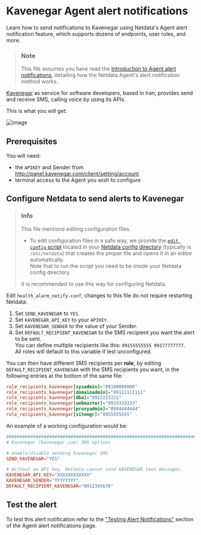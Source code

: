 # Kavenegar Agent alert notifications

Learn how to send notifications to Kavenegar using Netdata's Agent alert notification feature, which supports dozens of endpoints, user roles, and more.

> ### Note
>
> This file assumes you have read the [Introduction to Agent alert notifications](https://github.com/netdata/netdata/blob/master/health/notifications/README.md), detailing how the Netdata Agent's alert notification method works.

[Kavenegar](https://kavenegar.com/) as service for software developers, based in Iran, provides send and receive SMS, calling voice by using its APIs.

This is what you will get:

![image](https://cloud.githubusercontent.com/assets/17090999/20034652/620b6100-a39b-11e6-96af-4f83b8e830e2.png)

## Prerequisites

You will need:

- the `APIKEY` and Sender from <http://panel.kavenegar.com/client/setting/account>
- terminal access to the Agent you wish to configure

## Configure Netdata to send alerts to Kavenegar

> ### Info
>
> This file mentions editing configuration files.  
>
> - To edit configuration files in a safe way, we provide the [`edit config` script](https://github.com/netdata/netdata/blob/master/docs/configure/nodes.md#use-edit-config-to-edit-configuration-files) located in your [Netdata config directory](https://github.com/netdata/netdata/blob/master/docs/configure/nodes.md#the-netdata-config-directory) (typically is `/etc/netdata`) that creates the proper file and opens it in an editor automatically.  
> Note that to run the script you need to be inside your Netdata config directory.
>
> It is recommended to use this way for configuring Netdata.

Edit `health_alarm_notify.conf`, changes to this file do not require restarting Netdata:

1. Set `SEND_KAVENEGAR` to `YES`.
2. Set `KAVENEGAR_API_KEY` to your `APIKEY`.
3. Set `KAVENEGAR_SENDER` to the value of your Sender.
4. Set `DEFAULT_RECIPIENT_KAVENEGAR` to the SMS recipient you want the alert to be sent.  
   You can define multiple recipients like this: `09155555555 09177777777`.  
   All roles will default to this variable if lest unconfigured.

You can then have different SMS recipients per **role**, by editing `DEFAULT_RECIPIENT_KAVENEGAR` with the SMS recipients you want, in the following entries at the bottom of the same file:

```conf
role_recipients_kavenegar[sysadmin]="09100000000"
role_recipients_kavenegar[domainadmin]="09111111111"
role_recipients_kavenegar[dba]="0922222222"
role_recipients_kavenegar[webmaster]="0933333333"
role_recipients_kavenegar[proxyadmin]="0944444444"
role_recipients_kavenegar[sitemgr]="0955555555"
```

An example of a working configuration would be:

```conf
###############################################################################
# Kavenegar (kavenegar.com) SMS options

# enable/disable sending kavenegar SMS
SEND_KAVENEGAR="YES"

# Without an API key, Netdata cannot send KAVENEGAR text messages.
KAVENEGAR_API_KEY="XXXXXXXXXXXX"
KAVENEGAR_SENDER="YYYYYYYY"
DEFAULT_RECIPIENT_KAVENEGAR="0912345678"
```

## Test the alert

To test this alert notification refer to the ["Testing Alert Notifications"](https://github.com/netdata/netdata/blob/master/health/notifications/README.md#testing-alert-notifications) section of the Agent alert notifications page.
